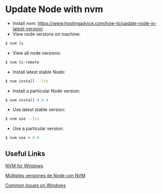 # Update Node with nvm

+ Install nvm: https://www.hostingadvice.com/how-to/update-node-js-latest-version/
+ View node versions on machine: 

```bash
$ nvm ls
```

+ View all node versions: 

```bash
$ nvm ls-remote
```

+ Install latest stable Node: 

```bash
$ nvm install --lts
```

+ Install a particular Node version:

```bash
$ nvm install #.#.#
```

+ Use latest stable version:

```bash
$ nvm use --lts
```

+ Use a particular version: 

```bash
$ nvm use #.#.#
```

## Useful Links

[NVM for Windows](https://github.com/coreybutler/nvm-windows)

[Múltiples versiones de Node con NVM](https://medium.com/devschile/m%C3%BAltiples-versiones-de-node-con-nvm-63b2ac715c38)

[Common Issues on Windows](https://github.com/coreybutler/nvm-windows/wiki/Common-Issues#spaces-in-pathnamesinstallation-root)

